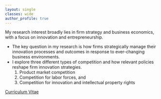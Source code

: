 ```yaml
---
layout: single
classes: wide
author_profile: true
---
```


My research interest broadly lies in firm strategy and business economics, with a focus on innovation and entrepreneurship.
+ The key question in my research is how firms strategically manage their innovation processes and outcomes in response to ever-changing business environments.
+ I explore three different types of competition and how relevant policies reshape firm innovation strategies.
  1. Product market competition
  2. Competition for labor forces, and
  3. Competition for innovation and intellectual property rights



<a href="/assets/pdf/CV-Hyo-Kang.pdf" class="btn btn--warning" target="_blank">Curriculum Vitae</a>
